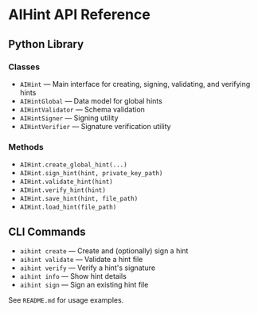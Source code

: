 # AIHint API Reference

## Python Library

### Classes
- `AIHint` — Main interface for creating, signing, validating, and verifying hints
- `AIHintGlobal` — Data model for global hints
- `AIHintValidator` — Schema validation
- `AIHintSigner` — Signing utility
- `AIHintVerifier` — Signature verification utility

### Methods
- `AIHint.create_global_hint(...)`
- `AIHint.sign_hint(hint, private_key_path)`
- `AIHint.validate_hint(hint)`
- `AIHint.verify_hint(hint)`
- `AIHint.save_hint(hint, file_path)`
- `AIHint.load_hint(file_path)`

## CLI Commands
- `aihint create` — Create and (optionally) sign a hint
- `aihint validate` — Validate a hint file
- `aihint verify` — Verify a hint's signature
- `aihint info` — Show hint details
- `aihint sign` — Sign an existing hint file

See `README.md` for usage examples. 